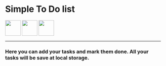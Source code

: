 # Simple To Do list
<img src="https://cdn.jsdelivr.net/gh/devicons/devicon/icons/html5/html5-original-wordmark.svg" width="50px"/>   <img src="https://cdn.jsdelivr.net/gh/devicons/devicon/icons/css3/css3-original-wordmark.svg" width="50px"/> <img src="https://cdn.jsdelivr.net/gh/devicons/devicon/icons/javascript/javascript-original.svg" width="50px"/>
<hr>

### Here you can add your tasks and mark them done. All your tasks will be save at local storage.
